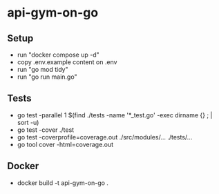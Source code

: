# api-gym-on-go

## Setup

- run "docker compose up -d"
- copy .env.example content on .env
- run "go mod tidy"
- run "go run main.go"

## Tests

- go test -parallel 1 $(find ./tests -name '*_test.go' -exec dirname {} \; | sort -u)
- go test -cover ./test
- go test -coverprofile=coverage.out ./src/modules/... ./tests/...
- go tool cover -html=coverage.out

## Docker

 - docker build -t api-gym-on-go .